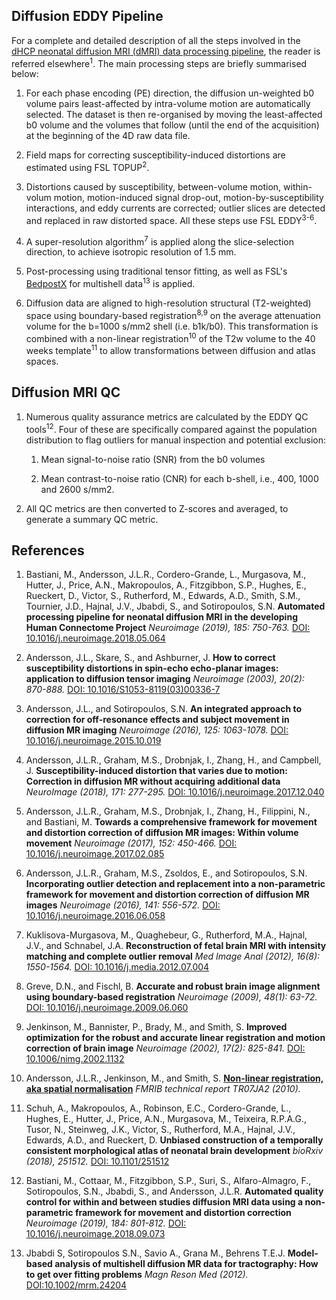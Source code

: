 ---
---

## Diffusion EDDY Pipeline

For a complete and detailed description of all the steps
involved in the [dHCP neonatal diffusion MRI (dMRI) data processing
pipeline](https://git.fmrib.ox.ac.uk/matteob/dHCP_neo_dMRI_pipeline_release),
the reader is referred elsewhere<sup>1</sup>. The main processing steps
are briefly summarised below:

1. For each phase encoding (PE) direction, the diffusion un-weighted
b0 volume pairs least-affected by intra-volume motion are automatically
selected. The dataset is then re-organised by moving the least-affected
b0 volume and the volumes that follow (until the end of the acquisition)
at the beginning of the 4D raw data file.

2. Field maps for correcting susceptibility-induced distortions are estimated
using FSL TOPUP<sup>2</sup>.

3. Distortions caused by susceptibility, between-volume motion, within-volum
motion, motion-induced signal drop-out, motion-by-susceptibility interactions,
and eddy currents are corrected; outlier slices are detected and replaced
in raw distorted space. All these steps use FSL EDDY<sup>3-6</sup>.

4. A super-resolution algorithm<sup>7</sup> is applied along the
slice-selection direction, to achieve isotropic resolution of 1.5 mm.

5. Post-processing using traditional tensor fitting, as well as FSL's
[BedpostX](https://fsl.fmrib.ox.ac.uk/fsl/fslwiki/FDT/UserGuide) for
multishell data<sup>13</sup> is applied.

6. Diffusion data are aligned to high-resolution structural (T2-weighted)
space using boundary-based registration<sup>8,9</sup>  on the average
attenuation volume for the b=1000 s/mm2 shell (i.e. b1k/b0). This
transformation is combined with a non-linear registration<sup>10</sup> of
the T2w volume to the 40 weeks template<sup>11</sup> to allow transformations
between diffusion and atlas spaces.

## Diffusion MRI QC

1. Numerous quality assurance metrics are calculated by the EDDY QC
tools<sup>12</sup>.  Four of these are specifically compared against
the population distribution to flag outliers for manual inspection and
potential exclusion:

    1. Mean signal-to-noise ratio (SNR) from the b0 volumes

    2. Mean contrast-to-noise ratio (CNR) for each b-shell, i.e., 400,
    1000 and 2600 s/mm2.

2. All QC metrics are then converted to Z-scores and averaged, to generate
a summary QC metric. 

## References

1. Bastiani, M., Andersson, J.L.R., Cordero-Grande, L., Murgasova, M.,
Hutter, J., Price, A.N., Makropoulos, A., Fitzgibbon, S.P., Hughes,
E., Rueckert, D., Victor, S., Rutherford, M., Edwards, A.D., Smith,
S.M., Tournier, J.D., Hajnal, J.V., Jbabdi, S., and Sotiropoulos,
S.N. **Automated processing pipeline for neonatal diffusion MRI in the
developing Human Connectome Project** *Neuroimage (2019), 185: 750-763.* [DOI:
10.1016/j.neuroimage.2018.05.064](https://doi.org/10.1016/j.neuroimage.2018.05.064)

2. Andersson, J.L., Skare, S., and Ashburner, J. **How to correct
susceptibility distortions in spin-echo echo-planar images: application
to diffusion tensor imaging** *Neuroimage (2003), 20(2): 870-888.* [DOI:
10.1016/S1053-8119(03)00336-7](https://doi.org/10.1016/S1053-8119(03)00336-7)

3. Andersson, J.L., and Sotiropoulos, S.N. **An integrated approach
to correction for off-resonance effects and subject movement in
diffusion MR imaging** *Neuroimage (2016), 125: 1063-1078.* [DOI:
10.1016/j.neuroimage.2015.10.019](https://doi.org/10.1016/j.neuroimage.2015.10.019)

4. Andersson, J.L.R., Graham, M.S., Drobnjak, I., Zhang, H.,
and Campbell, J. **Susceptibility-induced distortion that varies
due to motion: Correction in diffusion MR without acquiring
additional data** *NeuroImage (2018), 171: 277-295.* [DOI:
10.1016/j.neuroimage.2017.12.040](https://doi.org/10.1016/j.neuroimage.2017.12.040)

5. Andersson, J.L.R., Graham, M.S., Drobnjak, I., Zhang, H.,
Filippini, N., and Bastiani, M. **Towards a comprehensive framework
for movement and distortion correction of diffusion MR images:
Within volume movement** *Neuroimage (2017), 152: 450-466.* [DOI:
10.1016/j.neuroimage.2017.02.085](https://doi.org/10.1016/j.neuroimage.2017.02.085)

6. Andersson, J.L.R., Graham, M.S., Zsoldos, E., and Sotiropoulos,
S.N. **Incorporating outlier detection and replacement into a
non-parametric framework for movement and distortion correction
of diffusion MR images** *Neuroimage (2016), 141: 556-572.* [DOI:
10.1016/j.neuroimage.2016.06.058](https://doi.org/10.1016/j.neuroimage.2016.06.058)

7. Kuklisova-Murgasova, M., Quaghebeur, G., Rutherford, M.A., Hajnal, J.V.,
and Schnabel, J.A. **Reconstruction of fetal brain MRI with intensity matching
and complete outlier removal** *Med Image Anal (2012), 16(8): 1550-1564.* [DOI:
10.1016/j.media.2012.07.004](https://doi.org/10.1016/j.media.2012.07.004)

8. Greve, D.N., and Fischl, B. **Accurate and robust brain image alignment
using boundary-based registration** *Neuroimage (2009), 48(1): 63-72.* [DOI:
10.1016/j.neuroimage.2009.06.060](https://doi.org/10.1016/j.neuroimage.2009.06.060)

9. Jenkinson, M., Bannister, P., Brady, M., and Smith, S. **Improved
optimization for the robust and accurate linear registration and motion
correction of brain image** *Neuroimage (2002), 17(2): 825-841.* [DOI:
10.1006/nimg.2002.1132](https://doi.org/10.1006/nimg.2002.1132)

10. Andersson, J.L.R., Jenkinson, M., and
Smith, S. [**Non-linear registration, aka spatial
normalisation**](https://www.fmrib.ox.ac.uk/datasets/techrep/tr07ja2/tr07ja2.pdf)
*FMRIB technical report TR07JA2 (2010).*

11. Schuh, A., Makropoulos, A., Robinson, E.C., Cordero-Grande, L., Hughes,
E., Hutter, J., Price, A.N., Murgasova, M., Teixeira, R.P.A.G., Tusor,
N., Steinweg, J.K., Victor, S., Rutherford, M.A., Hajnal, J.V., Edwards,
A.D., and Rueckert, D. **Unbiased construction of a temporally consistent
morphological atlas of neonatal brain development** *bioRxiv (2018), 251512.*
[DOI: 10.1101/251512](https://doi.org/10.1101/251512)

12. Bastiani, M., Cottaar, M., Fitzgibbon, S.P., Suri, S.,
Alfaro-Almagro, F., Sotiropoulos, S.N., Jbabdi, S., and Andersson,
J.L.R. **Automated quality control for within and between studies
diffusion MRI data using a non-parametric framework for movement
and distortion correction** *Neuroimage (2019), 184: 801-812.* [DOI:
10.1016/j.neuroimage.2018.09.073](https://doi.org/10.1016/j.neuroimage.2018.09.073)

13. Jbabdi S, Sotiropoulos S.N., Savio A., Grana M., Behrens
T.E.J. **Model-based analysis of multishell diffusion MR data for
tractography: How to get over fitting problems** *Magn Reson Med (2012).*
[DOI:10.1002/mrm.24204](https://doi.org/10.1002/mrm.24204)

